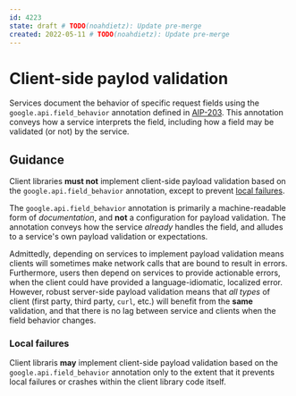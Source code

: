 ```yaml
---
id: 4223
state: draft # TODO(noahdietz): Update pre-merge
created: 2022-05-11 # TODO(noahdietz): Update pre-merge
---
```


# Client-side paylod validation

Services document the behavior of specific request fields using the
`google.api.field_behavior` annotation defined in [AIP-203][]. This annotation
conveys how a service interprets the field, including how a field may be
validated (or not) by the service.

## Guidance

Client libraries **must not** implement client-side payload validation based
on the `google.api.field_behavior` annotation, except to prevent
[local failures](4223.md#local-failures).

The `google.api.field_behavior` annotation is primarily a machine-readable
form of _documentation_, and **not** a configuration for payload validation. The
annotation conveys how the service _already_ handles the field, and alludes to
a service's own payload validation or expectations.

Admittedly, depending on services to implement payload validation means clients
will sometimes make network calls that are bound to result in errors. Furthermore, users
then depend on services to provide actionable errors, when the client could have
provided a language-idiomatic, localized error. However, robust server-side
payload validation means that _all types_ of client (first party, third party,
`curl`, etc.) will benefit from the **same** validation, and that there is no
lag between service and clients when the field behavior changes.

### Local failures

Client libraris **may** implement client-side payload validation based on the
`google.api.field_behavior` annotation only to the extent that it prevents
local failures or crashes within the client library code itself.

[AIP-203]: ../general/0203.md
